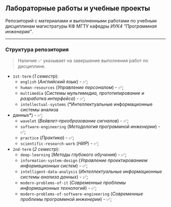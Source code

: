 ## Лабораторные работы и учебные проекты  

Репозиторий с материалами и выполненными работами по учебным дисциплинам 
магистратуры КФ МГТУ кафедры *ИУК4 "Программная инженерия"*.

---

### Структура репозитория

> Наличие ✅ указывает на завершение выполнения работ по дисциплине.

- `1st-term` (*1 семестр*):
   - `english` (*Английский язык*) - ✅;
   - `human-resources` (*Управление персоналом*) - ✅;
   - `multimedia` (*Системы мультимедиа, прототипирование и разработка 
   интерфейса*) - ✅;
   - `intellectual-systems` (*Интеллектуальные информационные системы анализа 
 - данных*) - ✅;
   - `wavelet` (*Вейвлет-преобразование сигналов*) - ✅;
   - `software-engineering` (*Методология программной инженерии*) - ✅;
   - `practice` (*Практика*) - ✅;
   - `scientific-research-work` (*НИР*) - ✅;
- `2nd-term` (*2 семестр*):
   - `deep-learning` (*Методы глубокого обучения*) - ✅;
   - `information-system-design` (*Управление проектированием информационных 
  систем*) - ✅;
   - `intelligent-data-analysis` (*Интеллектуальные информационные системы
  анализа данных*) - ✅;
   - `modern-problems-of-it` (*Современные проблемы информационных 
  технологий*) - ✅;
   - `modern-problems-of-software-engineering` (*Современные проблемы
  программной инженерии*) - ✅;
